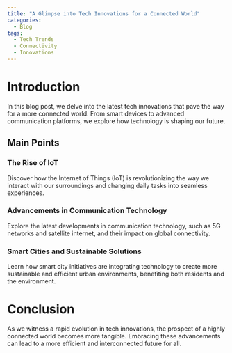 ```yaml
---
title: "A Glimpse into Tech Innovations for a Connected World"
categories:
  - Blog
tags:
  - Tech Trends
  - Connectivity
  - Innovations
---
```


# Introduction
In this blog post, we delve into the latest tech innovations that pave the way for a more connected world. From smart devices to advanced communication platforms, we explore how technology is shaping our future.

## Main Points
### The Rise of IoT
Discover how the Internet of Things (IoT) is revolutionizing the way we interact with our surroundings and changing daily tasks into seamless experiences.

### Advancements in Communication Technology
Explore the latest developments in communication technology, such as 5G networks and satellite internet, and their impact on global connectivity.

### Smart Cities and Sustainable Solutions
Learn how smart city initiatives are integrating technology to create more sustainable and efficient urban environments, benefiting both residents and the environment.

# Conclusion
As we witness a rapid evolution in tech innovations, the prospect of a highly connected world becomes more tangible. Embracing these advancements can lead to a more efficient and interconnected future for all.